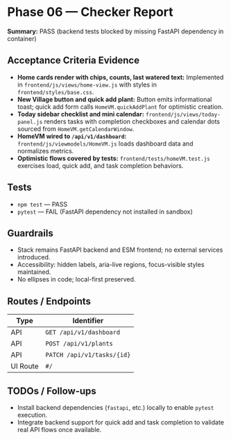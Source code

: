 # Phase 06 — Checker Report

**Summary:** PASS (backend tests blocked by missing FastAPI dependency in container)

## Acceptance Criteria Evidence
- **Home cards render with chips, counts, last watered text:** Implemented in `frontend/js/views/home-view.js` with styles in `frontend/styles/base.css`.
- **New Village button and quick add plant:** Button emits informational toast; quick add form calls `HomeVM.quickAddPlant` for optimistic creation.
- **Today sidebar checklist and mini calendar:** `frontend/js/views/today-panel.js` renders tasks with completion checkboxes and calendar dots sourced from `HomeVM.getCalendarWindow`.
- **HomeVM wired to `/api/v1/dashboard`:** `frontend/js/viewmodels/HomeVM.js` loads dashboard data and normalizes metrics.
- **Optimistic flows covered by tests:** `frontend/tests/homeVM.test.js` exercises load, quick add, and task completion behaviors.

## Tests
- `npm test` — PASS
- `pytest` — FAIL (FastAPI dependency not installed in sandbox)

## Guardrails
- Stack remains FastAPI backend and ESM frontend; no external services introduced.
- Accessibility: hidden labels, aria-live regions, focus-visible styles maintained.
- No ellipses in code; local-first preserved.

## Routes / Endpoints
| Type | Identifier |
| --- | --- |
| API | `GET /api/v1/dashboard` |
| API | `POST /api/v1/plants` |
| API | `PATCH /api/v1/tasks/{id}` |
| UI Route | `#/` |

## TODOs / Follow-ups
- Install backend dependencies (`fastapi`, etc.) locally to enable `pytest` execution.
- Integrate backend support for quick add and task completion to validate real API flows once available.
